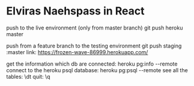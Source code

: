 # Elviras Naehspass in React

push to the live environment (only from master branch)
git push heroku master

push from a feature branch to the testing environment
git push staging <nameofbranch>:master
link: https://frozen-wave-86999.herokuapp.com/

get the information which db are connected: heroku pg:info --remote <staging or heroku>
connect to the heroku psql database: heroku pg:psql --remote <staging or heroku>
see all the tables: \dt
quit: \q